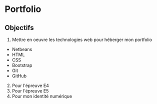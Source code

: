 # Portfolio
## Objectifs
1. Mettre en oeuvre les technologies web pour héberger mon portfolio
  - Netbeans
  - HTML
  - CSS
  - Bootstrap
  - Git
  - GitHub
2. Pour l'épreuve E4
3. Pour l'épreuve E5
4. Pour mon identité numérique

